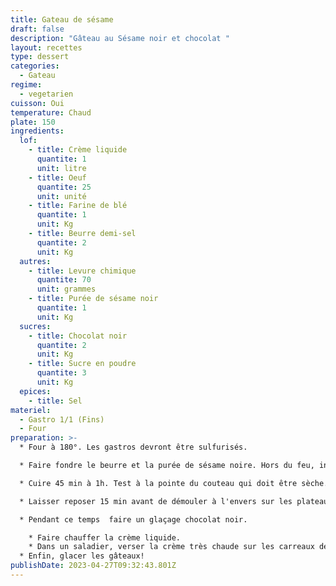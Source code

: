 ```yaml
---
title: Gateau de sésame
draft: false
description: "Gâteau au Sésame noir et chocolat "
layout: recettes
type: dessert
categories:
  - Gateau
regime:
  - vegetarien
cuisson: Oui
temperature: Chaud
plate: 150
ingredients:
  lof:
    - title: Crème liquide
      quantite: 1
      unit: litre
    - title: Oeuf
      quantite: 25
      unit: unité
    - title: Farine de blé
      quantite: 1
      unit: Kg
    - title: Beurre demi-sel
      quantite: 2
      unit: Kg
  autres:
    - title: Levure chimique
      quantite: 70
      unit: grammes
    - title: Purée de sésame noir
      quantite: 1
      unit: Kg
  sucres:
    - title: Chocolat noir
      quantite: 2
      unit: Kg
    - title: Sucre en poudre
      quantite: 3
      unit: Kg
  epices:
    - title: Sel
materiel:
  - Gastro 1/1 (Fins)
  - Four
preparation: >-
  * Four à 180°. Les gastros devront être sulfurisés.

  * Faire fondre le beurre et la purée de sésame noire. Hors du feu, incorporer les oeufs et le sucre et 5 pincées de sel. battus en remuant sans cesse. Tamiser la farine avec la levure. Verser dans les gastros sulfurisés.

  * Cuire 45 min à 1h. Test à la pointe du couteau qui doit être sèche. 

  * Laisser reposer 15 min avant de démouler à l'envers sur les plateaux.

  * Pendant ce temps  faire un glaçage chocolat noir. 

    * Faire chauffer la crème liquide. 
    * Dans un saladier, verser la crème très chaude sur les carreaux de chocolat. 
  * Enfin, glacer les gâteaux!
publishDate: 2023-04-27T09:32:43.801Z
---
```


